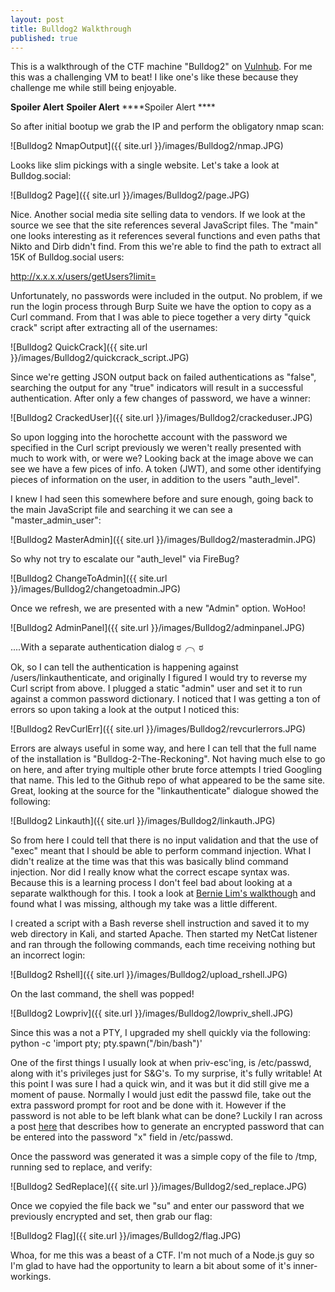```yaml
---
layout: post
title: Bulldog2 Walkthrough
published: true
---
```

This is a walkthrough of the CTF machine "Bulldog2" on [Vulnhub](https://www.vulnhub.com/entry/bulldog-2,246/). For me this was a challenging VM to beat! I like one's like these because they challenge me while still being enjoyable.

****Spoiler Alert**** ****Spoiler Alert**** ****Spoiler Alert ****

So after initial bootup we grab the IP and perform the obligatory nmap scan:

![Bulldog2 NmapOutput]({{ site.url }}/images/Bulldog2/nmap.JPG)

Looks like slim pickings with a single website. Let's take a look at Bulldog.social:

![Bulldog2 Page]({{ site.url }}/images/Bulldog2/page.JPG)

Nice. Another social media site selling data to vendors. 
If we look at the source we see that the site references several JavaScript files. The "main" one looks interesting as it references several functions and even paths that Nikto and Dirb didn't find. From this we're able to find the path to extract all 15K of Bulldog.social users:

http://x.x.x.x/users/getUsers?limit= 

Unfortunately, no passwords were included in the output. No problem, if we run the login process through Burp Suite we have the option to copy as a Curl command. From that I was able to piece together a very dirty "quick crack" script after extracting all of the usernames:

![Bulldog2 QuickCrack]({{ site.url }}/images/Bulldog2/quickcrack_script.JPG)

Since we're getting JSON output back on failed authentications as "false", searching the output for any "true" indicators will result in a successful authentication. After only a few changes of password, we have a winner:

![Bulldog2 CrackedUser]({{ site.url }}/images/Bulldog2/crackeduser.JPG)

So upon logging into the horochette account with the password we specified in the Curl script previously we weren't really presented with much to work with, or were we? Looking back at the image above we can see we have a few pices of info. A token (JWT), and some other identifying pieces of information on the user, in addition to the users "auth_level".

I knew I had seen this somewhere before and sure enough, going back to the main JavaScript file and searching it we can see a "master_admin_user":

![Bulldog2 MasterAdmin]({{ site.url }}/images/Bulldog2/masteradmin.JPG)


So why not try to escalate our "auth_level" via FireBug?

![Bulldog2 ChangeToAdmin]({{ site.url }}/images/Bulldog2/changetoadmin.JPG)

Once we refresh, we are presented with a new "Admin" option. WoHoo!

![Bulldog2 AdminPanel]({{ site.url }}/images/Bulldog2/adminpanel.JPG)

....With a separate authentication dialog  ಠ╭╮ಠ

Ok, so I can tell the authentication is happening against /users/linkauthenticate, and originally I figured I would try to reverse my Curl script from above. I plugged a static "admin" user and set it to run against a common password dictionary. I noticed that I was getting a ton of errors so upon taking a look at the output I noticed this:

![Bulldog2 RevCurlErr]({{ site.url }}/images/Bulldog2/revcurlerrors.JPG)

Errors are always useful in some way, and here I can tell that the full name of the installation is "Bulldog-2-The-Reckoning". Not having much else to go on here, and after trying multiple other brute force attempts I tried Googling that name. This led to the Github repo of what appeared to be the same site. Great, looking at the source for the "linkauthenticate" dialogue showed the following:

![Bulldog2 Linkauth]({{ site.url }}/images/Bulldog2/linkauth.JPG)

So from here I could tell that there is no input validation and that the use of "exec" meant that I should be able to perform command injection. What I didn't realize at the time was that this was basically blind command injection. Nor did I really know what the correct escape syntax was. Because this is a learning process I don't feel bad about looking at a separate walkthough for this. 
I took a look at [Bernie Lim's walkthough](https://hackso.me/bulldog-2-walkthrough/ "The Reckoning") and found what I was missing, although my take was a little different.

I created a script with a Bash reverse shell instruction and saved it to my web directory in Kali, and started Apache. Then started my NetCat listener and ran through the following commands, each time receiving nothing but an incorrect login:

![Bulldog2 Rshell]({{ site.url }}/images/Bulldog2/upload_rshell.JPG)

On the last command, the shell was popped! 

![Bulldog2 Lowpriv]({{ site.url }}/images/Bulldog2/lowpriv_shell.JPG)

Since this was a not a PTY, I upgraded my shell quickly via the following:
python -c 'import pty; pty.spawn("/bin/bash")'

One of the first things I usually look at when priv-esc'ing, is /etc/passwd, along with it's privileges just for S&G's. To my surprise, it's fully writable! At this point I was sure I had a quick win, and it was but it did still give me a moment of pause. Normally I would just edit the passwd file, take out the extra password prompt for root and be done with it. However if the password is not able to be left blank what can be done? Luckily I ran across a post [here](https://security.stackexchange.com/questions/151700/privilege-escalation-using-passwd-file "PrivEsc /etc/passwd") that describes how to generate an encrypted password that can be entered into the password "x" field in /etc/passwd. 

Once the password was generated it was a simple copy of the file to /tmp, running sed to replace, and verify:

![Bulldog2 SedReplace]({{ site.url }}/images/Bulldog2/sed_replace.JPG)

Once we copyied the file back we "su" and enter our password that we previously encrypted and set, then grab our flag:

![Bulldog2 Flag]({{ site.url }}/images/Bulldog2/flag.JPG)

Whoa, for me this was a beast of a CTF. I'm not much of a Node.js guy so I'm glad to have had the opportunity to learn a bit about some of it's inner-workings. 
